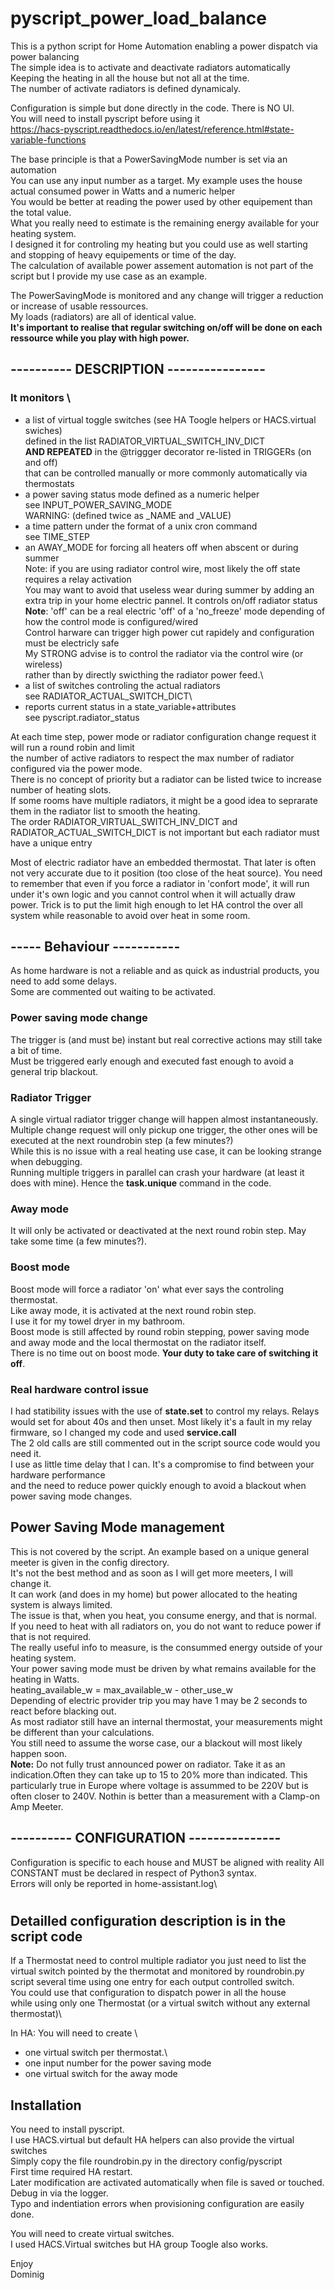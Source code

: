 # pyscript_power_load_balance
This is a python script for Home Automation enabling a power dispatch via power balancing\
The simple idea is to activate and deactivate radiators automatically\
Keeping the heating in all the house but not all at the time.\
The number of activate radiators is defined dynamicaly.

Configuration is simple but done directly in the code. There is NO UI.\
You will need to install pyscript before using it\
  https://hacs-pyscript.readthedocs.io/en/latest/reference.html#state-variable-functions

The base principle is that a PowerSavingMode number is set via an automation\
You can use any input number as a target. My example uses the house actual consumed power in Watts and a numeric helper\
You would be better at reading the power used by other equipement than the total value. \
What you really need to estimate is the remaining energy available for your heating system.\
I designed it for controling my heating but you could use as well starting and stopping of heavy equipements or time of the day.\
The calculation of available power assement automation is not part of the script but I provide my use case as an example.

The PowerSavingMode is monitored and any change will trigger a reduction or increase of usable ressources.\
My loads (radiators) are all of identical value.\
**It's important to realise that regular switching on/off will be done on each ressource while you play with high power.**

## ---------- DESCRIPTION ----------------
### It monitors \
   - a list of virtual toggle switches (see HA Toogle helpers or HACS.virtual swiches)\
     defined in the list RADIATOR_VIRTUAL_SWITCH_INV_DICT\
       **AND REPEATED** in the @triggger decorator
     re-listed in TRIGGERs (on and off)\
     that can be controlled manually or more commonly automatically via thermostats
   - a power saving status mode defined as a numeric helper\
     see INPUT_POWER_SAVING_MODE\
         WARNING: (defined twice as _NAME and _VALUE)
   - a time pattern under the format of a unix cron command\
     see TIME_STEP
   - an AWAY_MODE for forcing all heaters off when abscent or during summer\
     Note: if you are using radiator control wire, most likely the off state requires a relay activation\
           You may want to avoid that useless wear during summer by adding an extra trip in your home electric pannel.
It controls on/off radiator status\
   **Note**: 'off' can be a real electric 'off' of a 'no_freeze' mode depending of how the control mode is configured/wired\
         Control harware can trigger high power cut rapidely and configuration must be electricly safe\
         My STRONG advise is to control the radiator via the control wire (or wireless)\
         rather than by directly swicthing the radiator power feed.\
   - a list of switches controling the actual radiators\
     see RADIATOR_ACTUAL_SWITCH_DICT\
   - reports current status in a state_variable+attributes \
     see pyscript.radiator_status

At each time step, power mode or radiator configuration change request it will run a round robin and limit\
the number of active radiators to respect the max number of radiator configured via the power mode.\
There is no concept of priority but a radiator can be listed twice to increase number of heating slots.\
If some rooms have multiple radiators, it might be a good idea to seprarate them in the radiator list to smooth the heating.\
The order RADIATOR_VIRTUAL_SWITCH_INV_DICT and RADIATOR_ACTUAL_SWITCH_DICT is not important but each radiator must have a unique entry

Most of electric radiator have an embedded thermostat. That later is often not very accurate due to it position (too close of the heat source). You need to remember that even if you force a radiator in 'confort mode', it will run under it's own logic and you cannot control when it will actually draw power. Trick is to put the limit high enough to let HA control the over all system while reasonable to avoid over heat in some room.

## ----- Behaviour -----------
As home hardware is not a reliable and as quick as industrial products, you need to add some delays.\
Some are commented out waiting to be activated.

### Power saving mode change
The trigger is (and must be) instant but real corrective actions may still take a bit of time.\
Must be triggered early enough and executed fast enough to avoid a general trip blackout.

### Radiator Trigger
A single virtual radiator trigger change will happen almost instantaneously.\
Multiple change request will only pickup one trigger, the other ones will be executed at the next roundrobin step (a few minutes?)\
While this is no issue with a real heating use case, it can be looking strange when debugging.\
Running multiple triggers in parallel can crash your hardware (at least it does with mine). Hence the **task.unique** command in the code.

### Away mode
It will only be activated or deactivated at the next round robin step. May take some time (a few minutes?).

### Boost mode
Boost mode will force a radiator 'on' what ever says the controling thermostat.\
Like away mode, it is activated at the next round robin step.\
I use it for my towel dryer in my bathroom.\
Boost mode is still affected by round robin stepping, power saving mode and away mode and the local thermostat on the radiator itself.\
There is no time out on boost mode. **Your duty to take care of switching it off**.

### Real hardware control issue
I had statibility issues with the use of **state.set** to control my relays. Relays would set for about 40s and then unset. 
Most likely it's a fault in my relay firmware, so I changed my code and used **service.call**\
The 2 old calls are still commented out in the script source code would you need it.\
I use as little time delay that I can. It's a compromise to find between your hardware performance\
and the need to reduce power quickly enough to avoid a blackout when power saving mode changes.

## Power Saving Mode management
This is not covered by the script. An example based on a unique general meeter is given in the config directory.\
It's not the best method and as soon as I will get more meeters, I will change it.\
It can work (and does in my home) but power allocated to the heating system is always limited.\
The issue is that, when you heat, you consume energy, and that is normal.\
If you need to heat with all radiators on, you do not want to reduce power if that is not required.\
The really useful info to measure, is the consummed energy outside of your heating system.\
Your power saving mode must be driven by what remains available for the heating in Watts.\
heating_available_w = max_available_w - other_use_w\
Depending of electric provider trip you may have 1 may be 2 seconds to react before blacking out.\
As most radiator still have an internal thermostat, your measurements might be different than your calculations.\
You still need to assume the worse case, our a blackout will most likely happen soon.\
**Note:** Do not fully trust announced power on radiator. Take it as an indication.Often they can take up to 15 to 20% more than indicated. This particularly true in Europe where voltage is assummed to be 220V but is often closer to 240V.
Nothin is better than a measurement with a Clamp-on Amp Meeter.


## ---------- CONFIGURATION ---------------
Configuration is specific to each house and MUST be aligned with reality
All CONSTANT must be declared in respect of Python3 syntax.\
             Errors will only be reported in home-assistant.log\
#
## Detailled configuration description is in the script code
If a Thermostat need to control multiple radiator you just need to list the \
virtual switch pointed by the thermotat and monitored by roundrobin.py script several time
using one entry for each output controlled switch.\
You could use that configuration to dispatch power in all the house\
while using only one Thermostat (or a virtual switch without any external thermostat)\

In HA: You will need to create \
  - one virtual switch per thermostat.\
  - one input number for the power saving mode
  - one virtual switch for the away mode

## Installation
You need to install pyscript.\
I use HACS.virtual but default HA helpers can also provide the virtual switches\
Simply copy the file roundrobin.py in the directory config/pyscript\
First time required HA restart.\
Later modification are activated automatically when file is saved or touched.\
Debug in via the logger.\
Typo and indentiation errors when provisioning configuration are easily done.

You will need to create virtual switches.\
I used HACS.Virtual switches but HA group Toogle also works.

Enjoy\
Dominig
